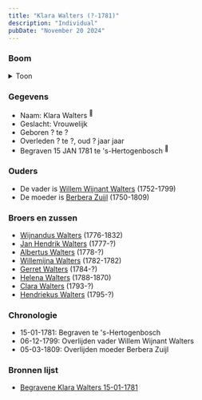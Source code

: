 ```yaml
---
title: "Klara Walters (?-1781)"
description: "Individual"
pubDate: "November 20 2024"
---
```


### Boom
<details><summary>Toon</summary>

![test](https://www.plantuml.com/plantuml/svg/ZL9BQm8n4BxdLmpru4dOTRlL5V5PxRkKKX5waUpkLAFPH38HMSJ_tkXg5Ggjjp3ppNoFIOSiDtQLIKOBePRSy0nYdYocHgzKsjTI6x26At8jL9RDH8gG29D8BDwOBMqE6MOn6YfAPD6WjlaIsTdMH78Ys300w6cJelcOYMIXaAZPpBXGhHO4RCjO6TxsLCIAYQkna18p68kvuih2c4ktdww04pnudb_r04g3O1WEUsxxvakWJBVGRCGypYUnjbPYemKHT4TtuDV2AhJFGBHOIJdXAfqaHXF5skbnw1ku7VGTEeeSUdiKqaFZJ7BuN8cvFF7xZd_O6mI3u0z-FuJ7qVDEW7U9W11Ukk_Wrxq8obIvHsFr55MiAPcTz3GRQqnJeQPxnOM_MhWNDlGyxpg0aXJJcSrHIhrsuhRi45YbSa2mWuDJuJ3f2hjMM6D7jYVfplWh_R06F-VxFuNs9TvtKNLVdPUwlq-VTL2bxeT-0m00)
</details>

### Gegevens
- Naam: Klara Walters <sup><a href="../s00257/" style="text-decoration:none" title="Begravene Klara Walters 15-01-1781">:link:</a></sup>
- Geslacht: Vrouwelijk
- Geboren ? te ? 
- Overleden ? te ?, oud ? jaar jaar 
- Begraven 15 JAN 1781 te 's-Hertogenbosch <sup><a href="../s00257/" style="text-decoration:none" title="Begravene Klara Walters 15-01-1781">:link:</a></sup>

### Ouders
- De vader is [Willem Wijnant Walters](../i00120/) (1752-1799)
- De moeder is [Berbera Zuijl](../i00121/) (1750-1809)

### Broers en zussen
- [Wijnandus Walters](../i00101/) (1776-1832)
- [Jan Hendrik Walters](../i00160/) (1777-?)
- [Albertus Walters](../i00134/) (1778-?)
- [Willemijna Walters](../i00153/) (1782-1782)
- [Gerret Walters](../i00122/) (1784-?)
- [Helena Walters](../i00123/) (1788-1870)
- [Clara Walters](../i00135/) (1793-?)
- [Hendriekus Walters](../i00124/) (1795-?)

### Chronologie
- 15-01-1781: Begraven te 's-Hertogenbosch
- 06-12-1799: Overlijden vader Willem Wijnant Walters
- 05-03-1809: Overlijden moeder Berbera Zuijl

### Bronnen lijst
- [Begravene Klara Walters 15-01-1781](../s00257/)